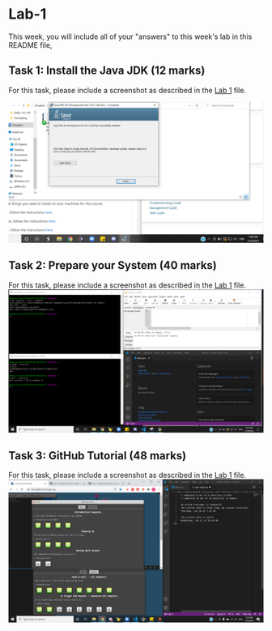 # Lab-1

This week, you will include all of your "answers" to this week's lab in this README file, 

## Task 1: Install the Java JDK (12 marks)

For this task, please include a screenshot as described in the [Lab 1](./lab1.md) file.

 ![screenshot1](Task1.PNG)

## Task 2: Prepare your System (40 marks)

For this task, please include a screenshot as described in the [Lab 1](./lab1.md) file.
 ![screenshot2](task2.png)

## Task 3: GitHub Tutorial (48 marks)

For this task, please include a screenshot as described in the [Lab 1](./lab1.md) file.
 ![screenshot3](Task3.png)
 
 

